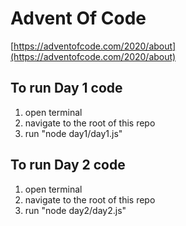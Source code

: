 # Advent Of Code

[https://adventofcode.com/2020/about](https://adventofcode.com/2020/about)

## To run Day 1 code

1. open terminal
1. navigate to the root of this repo
1. run "node day1/day1.js"

## To run Day 2 code

1. open terminal
1. navigate to the root of this repo
1. run "node day2/day2.js"
